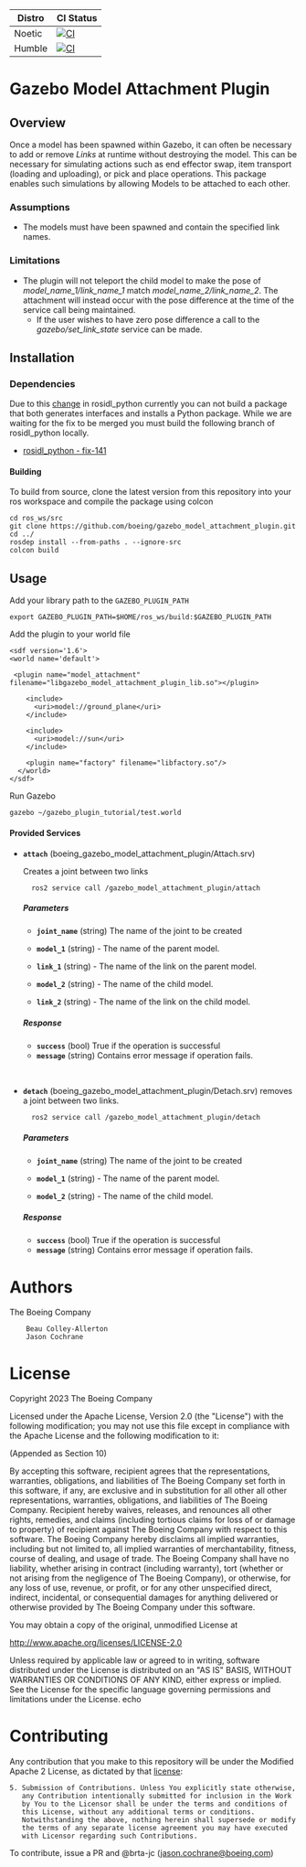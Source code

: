 | Distro | CI Status |
| ------ | --------- |
| Noetic | [![CI](https://github.com/Boeing/gazebo_model_attachment_plugin/actions/workflows/main.yml/badge.svg?branch=noetic)](https://github.com/Boeing/gazebo_model_attachment_plugin/actions/workflows/main.yml) |
| Humble | [![CI](https://github.com/Boeing/gazebo_model_attachment_plugin/actions/workflows/main.yml/badge.svg?branch=humble)](https://github.com/Boeing/gazebo_model_attachment_plugin/actions/workflows/main.yml) |

# Gazebo Model Attachment Plugin

## Overview

 Once a model has been spawned within Gazebo, it can often be necessary to add or remove _Links_ at runtime without destroying the model. This can be necessary for simulating actions such as end effector swap, item transport (loading and uploading), or pick and place operations. This package enables such simulations by allowing Models to be attached to each other.

### Assumptions

- The models must have been spawned and contain the specified link names.

### Limitations

- The plugin will not teleport the child model to make the pose of  _model_name_1/link_name_1_ match _model_name_2/link_name_2_. The attachment will instead occur with the pose difference at the time of the service call being maintained.
  - If the user wishes to have zero pose difference a call to the _gazebo/set_link_state_ service can be made.

## Installation

### Dependencies
Due to this [change](https://github.com/ros2/rosidl_python/pull/131) in rosidl_python currently you can not build a package that both generates interfaces and installs a Python package. While we are waiting for the fix to be merged you must build the following branch of rosidl_python locally.

- [rosidl_python - fix-141](https://github.com/knorth55/rosidl_python/tree/fix-141)


#### Building

To build from source, clone the latest version from this repository into your ros workspace and compile the package using colcon

	cd ros_ws/src
	git clone https://github.com/boeing/gazebo_model_attachment_plugin.git
	cd ../
	rosdep install --from-paths . --ignore-src
	colcon build

## Usage

Add your library path to the `GAZEBO_PLUGIN_PATH`

    export GAZEBO_PLUGIN_PATH=$HOME/ros_ws/build:$GAZEBO_PLUGIN_PATH

Add the plugin to your world file
    
    <sdf version='1.6'>
    <world name='default'>

     <plugin name="model_attachment" filename="libgazebo_model_attachment_plugin_lib.so"></plugin>
        
        <include>
          <uri>model://ground_plane</uri>
        </include>

        <include>
          <uri>model://sun</uri>
        </include>

        <plugin name="factory" filename="libfactory.so"/>
      </world>
    </sdf>

Run Gazebo

    gazebo ~/gazebo_plugin_tutorial/test.world

#### Provided Services

* **`attach`** (boeing_gazebo_model_attachment_plugin/Attach.srv)

	Creates a joint between two links

		ros2 service call /gazebo_model_attachment_plugin/attach

  ##### Parameters

  * **`joint_name`** (string)
  The name of the joint to be created

  * **`model_1`** (string) -
	The name of the parent model.

  * **`link_1`** (string) -
  The name of the link on the parent model.
  
  * **`model_2`** (string) -
	The name of the child model.

  * **`link_2`** (string) -
  The name of the link on the child model.

  ##### Response
  * **`success`** (bool)
  True if the operation is successful
  * **`message`** (string)
  Contains error message if operation fails.
<br>

* **`detach`** (boeing_gazebo_model_attachment_plugin/Detach.srv)
  removes a joint between two links.

		ros2 service call /gazebo_model_attachment_plugin/detach

  ##### Parameters
  * **`joint_name`** (string)
  The name of the joint to be created

  * **`model_1`** (string) -
	The name of the parent model.
  
  * **`model_2`** (string) -
	The name of the child model.

  ##### Response
  * **`success`** (bool)
  True if the operation is successful
  * **`message`** (string)
  Contains error message if operation fails.
# Authors
The Boeing Company

     	Beau Colley-Allerton
     	Jason Cochrane

# License

Copyright 2023 The Boeing Company

Licensed under the Apache License, Version 2.0 (the "License") with the following modification;
you may not use this file except in compliance with the Apache License and the following modification to it:

(Appended as Section 10)

By accepting this software, recipient agrees that the representations, warranties, obligations, and liabilities of The Boeing Company set forth in this software, if any, are exclusive and in substitution for all other all other representations, warranties, obligations, and liabilities of The Boeing Company.
Recipient hereby waives, releases, and renounces all other rights, remedies, and claims (including tortious claims for loss of or damage to property) of recipient against The Boeing Company with respect to this software.
The Boeing Company hereby disclaims all implied warranties, including but not limited to, all implied warranties of merchantability, fitness, course of dealing, and usage of trade.
The Boeing Company shall have no liability, whether arising in contract (including warranty), tort (whether or not arising from the negligence of The Boeing Company), or otherwise, for any loss of use, revenue, or profit, or for any other unspecified direct, indirect, incidental, or consequential damages for anything delivered or otherwise provided by The Boeing Company under this software.

You may obtain a copy of the original, unmodified License at

   http://www.apache.org/licenses/LICENSE-2.0

Unless required by applicable law or agreed to in writing, software
distributed under the License is distributed on an "AS IS" BASIS,
WITHOUT WARRANTIES OR CONDITIONS OF ANY KIND, either express or implied.
See the License for the specific language governing permissions and
limitations under the License.
echo 

# Contributing

Any contribution that you make to this repository will
be under the Modified Apache 2 License, as dictated by that
[license](http://www.apache.org/licenses/LICENSE-2.0):

```
5. Submission of Contributions. Unless You explicitly state otherwise,
   any Contribution intentionally submitted for inclusion in the Work
   by You to the Licensor shall be under the terms and conditions of
   this License, without any additional terms or conditions.
   Notwithstanding the above, nothing herein shall supersede or modify
   the terms of any separate license agreement you may have executed
   with Licensor regarding such Contributions.
```

To contribute, issue a PR and @brta-jc (jason.cochrane@boeing.com)
